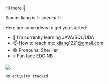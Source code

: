 Hi there 👋


SammiJiang is  ✨ _special_ ✨ 

Here are some ideas to get you started:

- 🌱 I’m currently learning JAVA/SQL/UDA
- 📫 How to reach me: xjiang1221@gmail.com
- 😄 Pronouns: She/Her
- ⚡ Fun fact: EDG NB

![](https://github-readme-stats.vercel.app/api?username=SammiJiang&theme=gruvbox )

<!--START_SECTION:waka-->

```text
No activity tracked
```

<!--END_SECTION:waka-->
